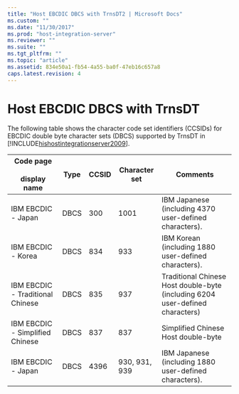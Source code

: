 ```yaml
---
title: "Host EBCDIC DBCS with TrnsDT2 | Microsoft Docs"
ms.custom: ""
ms.date: "11/30/2017"
ms.prod: "host-integration-server"
ms.reviewer: ""
ms.suite: ""
ms.tgt_pltfrm: ""
ms.topic: "article"
ms.assetid: 834e50a1-fb54-4a55-ba0f-47eb16c657a8
caps.latest.revision: 4
---
```

# Host EBCDIC DBCS with TrnsDT
The following table shows the character code set identifiers (CCSIDs) for EBCDIC double byte character sets (DBCS) supported by TrnsDT in [!INCLUDE[hishostintegrationserver2009](../includes/hishostintegrationserver2009-md.md)].  
  
|Code page<br /><br /> display name|Type|CCSID|Character set|Comments|  
|--------------------------------|----------|-----------|-------------------|--------------|  
|IBM EBCDIC - Japan|DBCS|300|1001|IBM Japanese (including 4370 user-defined characters).|  
|IBM EBCDIC - Korea|DBCS|834|933|IBM Korean (including 1880 user-defined characters).|  
|IBM EBCDIC - Traditional Chinese|DBCS|835|937|Traditional Chinese Host double-byte (including 6204 user-defined characters)|  
|IBM EBCDIC - Simplified Chinese|DBCS|837|837|Simplified Chinese Host double-byte|  
|IBM EBCDIC - Japan|DBCS|4396|930, 931, 939|IBM Japanese (including 1880 user-defined characters).|